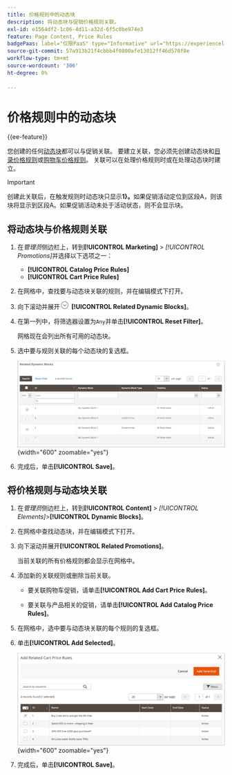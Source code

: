 ```yaml
---
title: 价格规则中的动态块
description: 将动态块与促销价格规则关联。
exl-id: e1564df2-1c06-4d11-a32d-6f5c0be974e3
feature: Page Content, Price Rules
badgePaas: label="仅限PaaS" type="Informative" url="https://experienceleague.adobe.com/zh-hans/docs/commerce/user-guides/product-solutions" tooltip="仅适用于云项目(Adobe管理的PaaS基础架构)和内部部署项目上的Adobe Commerce 。"
source-git-commit: 57a913b21f4cbbb4f0800afe13012ff46d578f8e
workflow-type: tm+mt
source-wordcount: '306'
ht-degree: 0%

---
```


# 价格规则中的动态块

{{ee-feature}}

您创建的任何[动态块](dynamic-blocks.md)都可以与促销关联。 要建立关联，您必须先创建动态块和[目录价格规则](../merchandising-promotions/price-rules-catalog.md)或[购物车价格规则](../merchandising-promotions/price-rules-cart.md)。 关联可以在处理价格规则时或在处理动态块时建立。

>[!IMPORTANT]
>
>创建此关联后，在触发规则时动态块只显示&#x200B;**1&rbrace;。**&#x200B;如果促销活动定位到区段A，则该块将显示到区段A。如果促销活动未处于活动状态，则不会显示块。

## 将动态块与价格规则关联

1. 在&#x200B;_管理员_&#x200B;侧边栏上，转到&#x200B;**[!UICONTROL Marketing]** > _[!UICONTROL Promotions]_&#x200B;并选择以下选项之一：

   - **[!UICONTROL Catalog Price Rules]**
   - **[!UICONTROL Cart Price Rules]**

1. 在网格中，查找要与动态块关联的规则，并在编辑模式下打开。

1. 向下滚动并展开![扩展选择器](../assets/icon-display-expand.png) **[!UICONTROL Related Dynamic Blocks]**。

1. 在第一列中，将筛选器设置为`Any`并单击&#x200B;**[!UICONTROL Reset Filter]**。

   网格现在会列出所有可用的动态块。

1. 选中要与规则关联的每个动态块的复选框。

   ![正在添加选定的动态块](./assets/price-rule-cart-related-dynamic-blocks-any.png){width="600" zoomable="yes"}

1. 完成后，单击&#x200B;**[!UICONTROL Save]**。

## 将价格规则与动态块关联

1. 在&#x200B;_管理员_&#x200B;侧边栏上，转到&#x200B;**[!UICONTROL Content]** > _[!UICONTROL Elements]_>**[!UICONTROL Dynamic Blocks]**。

1. 在网格中查找动态块，并在编辑模式下打开。

1. 向下滚动并展开&#x200B;**[!UICONTROL Related Promotions]**。

   当前关联的所有价格规则都会显示在网格中。

1. 添加新的关联规则或删除当前关联。

   - 要关联购物车促销，请单击&#x200B;**[!UICONTROL Add Cart Price Rules]**。

   - 要关联与产品相关的促销，请单击&#x200B;**[!UICONTROL Add Catalog Price Rules]**。

1. 在网格中，选中要与动态块关联的每个规则的复选框。

1. 单击&#x200B;**[!UICONTROL Add Selected]**。

   ![将所选价格规则添加到动态块](./assets/pb-dynamic-block-add-related-cart-price-rules.png){width="600" zoomable="yes"}

1. 完成后，单击&#x200B;**[!UICONTROL Save]**。
